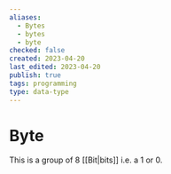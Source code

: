 ```yaml
---
aliases:
  - Bytes
  - bytes
  - byte
checked: false
created: 2023-04-20
last_edited: 2023-04-20
publish: true
tags: programming
type: data-type
---
```

# Byte

This is a group of 8 [[Bit|bits]] i.e. a 1 or 0.
